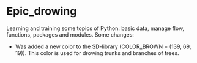 # Epic_drowing
Learning and training some topics of Python: basic data, manage flow, functions, packages and modules.
Some changes:
  * Was added a new color to the SD-library (COLOR_BROWN = (139, 69, 19)). This color is used for drowing trunks and branches of trees. 
